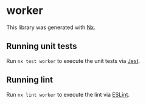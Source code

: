 # worker

This library was generated with [Nx](https://nx.dev).

## Running unit tests

Run `nx test worker` to execute the unit tests via [Jest](https://jestjs.io).

## Running lint

Run `nx lint worker` to execute the lint via [ESLint](https://eslint.org/).
